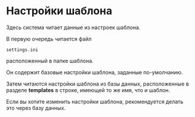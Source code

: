 # Настройки шаблона

Здесь система читает данные из настроек шаблона.

В первую очередь читается файл

	settings.ini

расположенный в папке шаблона.

Он содержит базовые настройки шаблона, заданные по-умолчанию.

Затем читаются настройки шаблона из базы данных, расположенные в разделе **templates** в строке, имеющей то же имя, что и шаблон.

Если вы хотите изменить настройки шаблона, рекомендуется делать это через базу данных.
